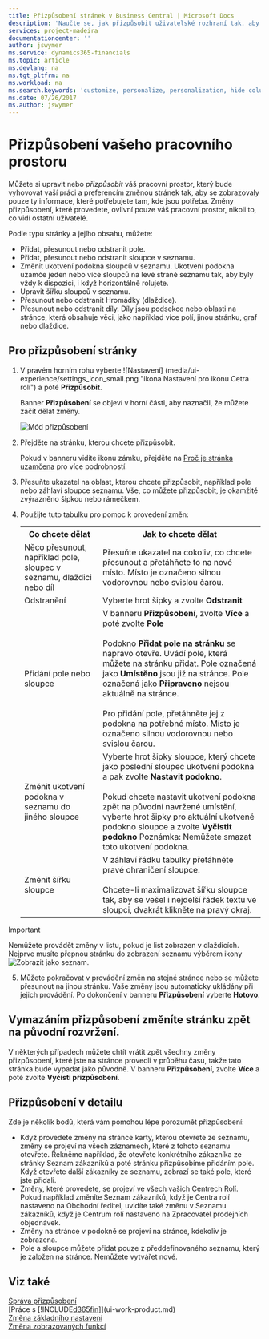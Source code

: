 ```yaml
---
title: Přizpůsobení stránek v Business Central | Microsoft Docs
description: 'Naučte se, jak přizpůsobit uživatelské rozhraní tak, aby vyhovovalo vašemu způsobu práce.'
services: project-madeira
documentationcenter: ''
author: jswymer
ms.service: dynamics365-financials
ms.topic: article
ms.devlang: na
ms.tgt_pltfrm: na
ms.workload: na
ms.search.keywords: 'customize, personalize, personalization, hide columns, remove fields, move fields'
ms.date: 07/26/2017
ms.author: jswymer
---
```

# <a name="personalizing-your-workspace"></a>Přizpůsobení vašeho pracovního prostoru
<!--NAV in the Web client-->
Můžete si upravit nebo *přizpůsobit* váš pracovní prostor, který bude vyhovovat vaší práci a preferencím změnou stránek tak, aby se zobrazovaly pouze ty informace, které potřebujete tam, kde jsou potřeba. Změny přizpůsobení, které provedete, ovlivní pouze váš pracovní prostor, nikoli to, co vidí ostatní uživatelé.

Podle typu stránky a jejího obsahu, můžete:

-   Přidat, přesunout nebo odstranit pole.
-   Přidat, přesunout nebo odstranit sloupce v seznamu.
-   Změnit ukotvení podokna sloupců v seznamu. Ukotvení podokna uzamče jeden nebo více sloupců na levé straně seznamu tak, aby byly vždy k dispozici, i když horizontálně rolujete.
-   Upravit šířku sloupců v seznamu.
-   Přesunout nebo odstranit Hromádky (dlaždice).
-   Přesunout nebo odstranit díly. Díly jsou podsekce nebo oblasti na stránce, která obsahuje věci, jako například více polí, jinou stránku, graf nebo dlaždice.  

## <a name="to-personalize-a-page"></a>Pro přizpůsobení stránky
1. V pravém horním rohu vyberte ![Nastavení] (media/ui-experience/settings_icon_small.png "ikona Nastavení pro ikonu Cetra rolí") a poté **Přizpůsobit**.

    Banner **Přizpůsobení**  se objeví v horní části, aby naznačil, že můžete začít dělat změny.

    ![Mód přizpůsobení](media/ui_personalize_mode_small.png "Mód přizpůsobení")

2. Přejděte na stránku, kterou chcete přizpůsobit.

   Pokud v banneru vidíte ikonu zámku, přejděte na [Proč je stránka uzamčena](ui-personalization-locked.md) pro více podrobností.

3. Přesuňte ukazatel na oblast, kterou chcete přizpůsobit, například pole nebo záhlaví sloupce seznamu. Vše, co můžete přizpůsobit, je okamžitě zvýrazněno šipkou nebo rámečkem.
   <!--
   -  If a component can be personalized, an arrow head (![Personalization indicator arrow left](media/ui_personalize_arrow_left.png "Personalization indicator arrow left") or ![Personalization indicator arrow down](media/ui_personalize_arrow_down.png "Personalization indicator arrow down")) appears.
   -   If the component is a part, the extent of the part is indicated by a border.
   -   The freeze pane in a list is indicated by a vertical line along the entire right-side of the last column of the freeze pane.
   -->

4.  Použijte tuto tabulku pro pomoc k provedení změn:     <table>
        <tr><th>Co chcete dělat</td><th>Jak to chcete dělat</th></tr>
        <tr><td>Něco přesunout, například pole, sloupec v seznamu, dlaždici nebo díl</td><td> Přesuňte ukazatel na cokoliv, co chcete přesunout a přetáhňete to na nové místo. Místo je označeno silnou vodorovnou nebo svislou čarou.</td></tr>
        <tr><td>Odstranění</td><td>Vyberte hrot šipky a zvolte <b>Odstranit</b> </td></tr>
        <tr><td>Přidání pole nebo sloupce</td><td>V banneru <b>Přizpůsobení</b>, zvolte <b>Více</b> a poté zvolte <b>Pole</b><br /></br>Podokno <b>Přidat pole na stránku</b> se napravo otevře. Uvádí pole, která můžete na stránku přidat. Pole označená jako <b>Umístěno</b> jsou již na stránce. Pole označená jako <b>Připraveno</b> nejsou aktuálně na stránce.<br /></br>Pro přidání pole, přetáhněte jej z podokna na potřebné místo. Místo je označeno silnou vodorovnou nebo svislou čarou.</td></tr>
        <tr><td>Změnit ukotvení podokna v seznamu do jiného sloupce</td><td>Vyberte hrot šipky sloupce, který chcete jako poslední sloupec ukotvení podokna a pak zvolte <b>Nastavit podokno</b>.<br /><br/>Pokud chcete nastavit ukotvení podokna zpět na původní navržené umístění, vyberte hrot šipky pro aktuální ukotvené podokno sloupce a zvolte <b>Vyčistit podokno</b> Poznámka: Nemůžete smazat toto ukotvení podokna.</td></tr>
        <tr><td>Změnit šířku sloupce</td><td>V záhlaví řádku tabulky přetáhněte pravé ohraničení sloupce. <br /><br />Chcete-li maximalizovat šířku sloupce tak, aby se vešel i nejdelší řádek textu ve sloupci, dvakrát klikněte na pravý okraj.</td></tr>
      </table>

   > [!IMPORTANT]  
   >   Nemůžete provádět změny v listu, pokud je list zobrazen v dlaždicích. Nejprve musíte přepnou stránku do zobrazení seznamu výběrem ikony ![Zobrazit jako seznam](media/ui_show_as_list_icon.png "Zobrazit jako seznam vlevo").

5. Můžete pokračovat v provádění změn na stejné stránce nebo se můžete přesunout na jinou stránku. Vaše změny jsou automaticky ukládány při jejich provádění. Po dokončení v banneru **Přizpůsobení** vyberte **Hotovo**.

## <a name="clear-personalization-to-change-a-page-back-to-its-original-layout"></a>Vymazáním přizpůsobení změníte stránku zpět na původní rozvržení.
V některých případech můžete chtít vrátit zpět všechny změny přizpůsobení, které jste na stránce provedli v průběhu času, takže tato stránka bude vypadat jako původně. V banneru **Přizpůsobení**, zvolte **Více** a poté zvolte **Vyčisti přizpůsobení**.

## <a name="personalization-in-detail"></a>Přizpůsobení v detailu
Zde je několik bodů, která vám pomohou lépe porozumět přizpůsobení:  
-   Když provedete změny na stránce karty, kterou otevřete ze seznamu, změny se projeví na všech záznamech, které z tohoto seznamu otevřete. Řekněme například, že otevřete konkrétního zákazníka ze stránky Seznam zákazníků a poté stránku přizpůsobíme přidáním pole. Když otevřete další zákazníky ze seznamu, zobrazí se také pole, které jste přidali.
-   Změny, které provedete, se projeví ve všech vašich Centrech Rolí. Pokud například změníte Seznam zákazníků, když je Centra rolí nastaveno na Obchodní ředitel, uvidíte také změnu v Seznamu zákazníků, když je Centrum rolí nastaveno na Zpracovatel prodejních objednávek.
-   Změny na stránce v podokně se projeví na stránce, kdekoliv je zobrazena.  
-   Pole a sloupce můžete přidat pouze z předdefinovaného seznamu, který je založen na stránce. Nemůžete vytvářet nové.

## <a name="see-also"></a>Viz také
[Správa přizpůsobení](ui-personalization-manage.md)  
[Práce s [!INCLUDE[d365fin](includes/d365fin_md.md)]](ui-work-product.md)  
[Změna základního nastavení](ui-change-basic-settings.md)  
[Změna zobrazovaných funkcí](ui-experiences.md)  
